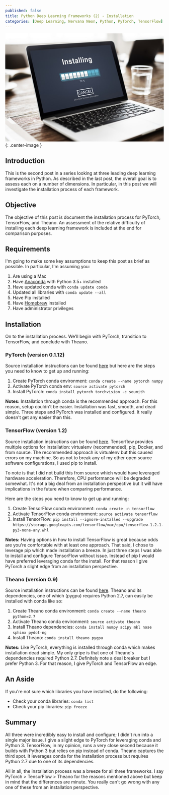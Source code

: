 ```yaml
---
published: false
title: Python Deep Learning Frameworks (2) - Installation
categories: [Deep Learning, Nervana Neon, Python, PyTorch, TensorFlow]
---
```

![](/assets/images/installing.jpeg?raw=true){: .center-image }

## Introduction
This is the second post in a series looking at three leading deep learning frameworks in Python. As described in the last post, the overall goal is to assess each on a number of dimensions. In particular, in this post we will investigate the installation process of each framework.

## Objective
The objective of this post is document the installation process for PyTorch, TensorFlow, and Theano. An assessment of the relative difficulty of installing each deep learning framework is included at the end for comparison purposes. 

## Requirements
I'm going to make some key assumptions to keep this post as brief as possible. In particular, I'm assuming you:

1. Are using a Mac
2. Have [Anaconda](https://www.continuum.io/downloads) with Python 3.5+ installed
3. Have updated conda with `conda update conda`
4. Updated all libraries with `conda update --all`
5. Have Pip installed
6. Have [Homebrew](https://brew.sh/) installed
7. Have administrator privileges

## Installation 
On to the installation process. We'll begin with PyTorch, transition to TensorFlow, and conclude with Theano. 

### PyTorch (version 0.1.12)
Source installation instructions can be found [here](http://pytorch.org/) but here are the steps you need to know to get up and running:
1. Create PyTorch conda environment: `conda create --name pytorch numpy`
2. Activate PyTorch conda env: `source activate pytorch`
3. Install PyTorch: `conda install pytorch torchvision -c soumith`

**Notes:** Installation through conda is the recommended approach. For this reason, setup couldn't be easier. Installation was fast, smooth, and dead simple. Three steps and PyTorch was installed and configured. It really doesn't get any easier than this. 

### TensorFlow (version 1.2)
Source installation instructions can be found [here](https://www.tensorflow.org/install/install_mac). Tensorflow provides multiple options for installation: virtualenv (recommended), pip, Docker, and from source. The recommended approach is virtualenv but this caused errors on my machine. So as not to break any of my other open source software configurations, I used pip to install. 

To note is that I did not build this from source which would have leveraged hardware acceleration. Therefore, CPU performance will be degraded somewhat. It's not a big deal from an installation perspective but it will have implications in the future when comparing performance.  

Here are the steps you need to know to get up and running:
1. Create TensorFlow conda environment: `conda create -n tensorflow`
2. Activate TensorFlow conda environment: `source activate tensorflow`
3. Install TensorFlow: `pip install --ignore-installed --upgrade https://storage.googleapis.com/tensorflow/mac/cpu/tensorflow-1.2.1-py3-none-any.whl`

**Notes:** Having options in how to install TensorFlow is great because odds are you're comfortable with at least one approach. That said, I chose to leverage pip which made installation a breeze. In just three steps I was able to install and configure TensorFlow without issue. Instead of pip I would have preferred leveraging conda for the install. For that reason I give PyTorch a slight edge from an installation perspective.  

### Theano (version 0.9)
Source installation instructions can be found [here](http://deeplearning.net/software/theano/install_macos.html). Theano and its dependencies, one of which (pygpu) requires Python 2.7, can easily be installed with conda like so:
1. Create Theano conda environment: `conda create --name theano python=2.7`
2. Activate Theano conda environment: `source activate theano`
3. Install Theano dependencies: `conda install numpy scipy mkl nose sphinx pydot-ng`
3. Install Theano: `conda install theano pygpu`

**Notes:** Like PyTorch, everything is installed through conda which makes installation dead simple. My only gripe is that one of Theano's dependencies required Python 2.7. Definitely note a deal breaker but I prefer Python 3. For that reason, I give PyTorch and TensorFlow an edge.

## An Aside
If you're not sure which libraries you have installed, do the following:
- Check your conda libraries: `conda list`  
- Check your pip libraries: `pip freeze` 

## Summary
All three were incredibly easy to install and configure; I didn't run into a single major issue. I give a slight edge to PyTorch for leveraging conda and Python 3. TensorFlow, in my opinion, runs a very close second because it builds with Python 3 but relies on pip instead of conda. Theano captures the third spot. It leverages conda for the installation process but requires Python 2.7 due to one of its dependencies. 

All in all, the installation process was a breeze for all three frameworks. I say PyTorch > TensorFlow > Theano for the reasons mentioned above but keep in mind that the differences are minute. You really can't go wrong with any one of these from an installation perspective.
